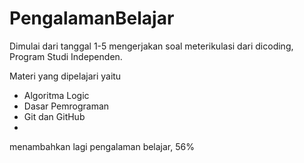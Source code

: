 # PengalamanBelajar
Dimulai dari tanggal 1-5 mengerjakan soal meterikulasi dari dicoding, Program Studi Independen.

Materi yang dipelajari yaitu
* Algoritma Logic
* Dasar Pemrograman
* Git dan GitHub
* 
menambahkan lagi pengalaman belajar, 56%
